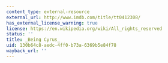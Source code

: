 ```yaml
---
content_type: external-resource
external_url: http://www.imdb.com/title/tt0412308/
has_external_license_warning: true
license: https://en.wikipedia.org/wiki/All_rights_reserved
status: ''
title: _Being Cyrus_
uid: 130b64c8-aedc-4ff0-b73a-6369b5e84f78
wayback_url: ''
---
```


